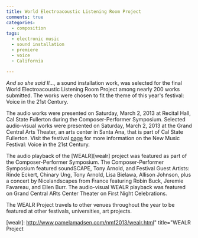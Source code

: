 ```yaml
---
title: World Electroacoustic Listening Room Project
comments: true
categories: 
  - composition
tags:
  - electronic music
  - sound installation
  - premiere
  - voice
  - California

---
```

_And so she said II..._, a sound installation work, was selected for the final World Electroacoustic Listening Room Project among nearly 200 works submitted. The works were chosen to fit the theme of this year's festival: Voice in the 21st Century. 

The audio works were presented on Saturday, March 2, 2013 at Recital Hall, Cal State Fullerton during the Composer-Performer Symposium. Selected audio-visual works were presented on Saturday, March 2, 2013 at the Grand Central Arts Theater, an arts center in Santa Ana, that is part of Cal State Fullerton. Visit the festival [page][festival_fullerton] for more information on the New Music Festival: Voice in the 21st Century.

The audio playback of the [WEALR][wealr] project was featured as part of the Composer-Performer Symposium. The Composer-Performer Symposium featured soundSCAPE, Tony Arnold, and Festival Guest Artists: Rinde Eckert, Chinary Ung, Tony Arnold, Lisa Bielawa, Allison Johnson, plus a concert by Nicelandscapes from France featuring Robin Buck, Jeremie Favareau, and Ellen Burr. The audio-visual WEALR playback was featured on Grand Central ARts Center Theater on First Night Celebrations. 

The WEALR Project travels to other venues throughout the year to be featured at other festivals, universities, art projects. 

[festival_fullerton]: http://www.pamelamadsen.com/nmf2013/index.html
[wealr]: http://www.pamelamadsen.com/nmf2013/wealr.html" title="WEALR Project
